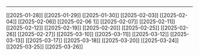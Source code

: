 

-------------------------
[[2025-01-28]]
[[2025-01-29]]
[[2025-01-30]]
[[2025-02-03]]
[[2025-02-04]]
[[2025-02-06]]
[[2025-02-06 1]]
[[2025-02-07]]
[[2025-02-11]]
[[2025-02-12]]
[[2025-02-19]]
[[2025-02-20]]
[[2025-02-25]]
[[2025-02-26]]
[[2025-02-27]]
[[2025-03-10]]
[[2025-03-11]]
[[2025-03-12]]
[[2025-03-13]]
[[2025-03-17]]
[[2025-03-18]]
[[2025-03-20]]
[[2025-03-24]]
[[2025-03-25]]
[[2025-03-26]]







